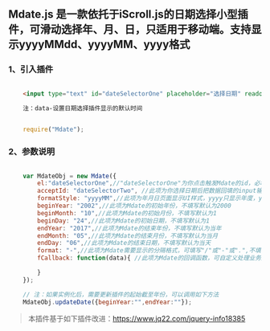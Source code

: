 ## Mdate.js 是一款依托于iScroll.js的日期选择小型插件，可滑动选择年、月、日，只适用于移动端。支持显示yyyyMMdd、yyyyMM、yyyy格式


### 1、引入插件
```html

    <input type="text" id="dateSelectorOne" placeholder="选择日期" readonly data-year="" data-month="" data-day="">

    注：data-设置日期选择插件显示的默认时间

```
```js

    require("Mdate");

```

### 2、参数说明
```js 

    var MdateObj = new Mdate({ 
        el:"dateSelectorOne",//"dateSelectorOne"为你点击触发Mdate的id，必填项 建议是input输入框的id,当然其他元素也可以
        acceptId: "dateSelectorTwo", //此项为你选择日期后把数据回填的input输入框id 选填,不填时，可利用fCallback回调自行处理逻辑
        formatStyle: "yyyyMM",//此项为年月日页面显示UI样式，yyyy只显示年度，yyyyMM只显示年月，其他情况都是显示年月日
        beginYear: "2002",//此项为Mdate的初始年份，不填写默认为2000
        beginMonth: "10",//此项为Mdate的初始月份，不填写默认为1
        beginDay: "24",//此项为Mdate的初始日期，不填写默认为1
        endYear: "2017",//此项为Mdate的结束年份，不填写默认为当年
        endMonth: "05",//此项为Mdate的结束月份，不填写默认为当月
        endDay: "06",//此项为Mdate的结束日期，不填写默认为当天
        format: "-",//此项为Mdate需要显示的分隔格式，可填写"/"或"-"或".",不填写默认为"/"
        fCallback: function(data){ //此项为Mdate的回调函数，可自定义处理业务逻辑

        }
    });

    // 注：如果实例化后，需要更新插件的起始截至年份，可以调用如下方法
    MdateObj.updateDate({beginYear:"",endYear:""});

```

> 本插件基于如下插件改进：https://www.jq22.com/jquery-info18385
